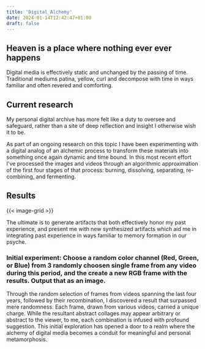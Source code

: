 ```yaml
---
title: 'Digital Alchemy'
date: 2024-01-14T12:42:47+01:00
draft: false
---
```


## Heaven is a place where nothing ever ever happens

Digital media is effectively static and unchanged by the passing of time. Traditional mediums patina, yellow, curl and decompose with time in ways familiar and often revered and comforting. 

## Current research

My personal digital archive has more felt like a duty to oversee and safeguard, rather than a site of deep reflection and insight I otherwise wish it to be. 

As part of an ongoing research on this topic I have been experimenting with a digital analog of an alchemic process to transform these materials into something once again dynamic and time bound. In this most recent effort I've processed the images and videos through an algorithmic approximation of the first four stages of that process: burning, dissolving, separating, re-combining, and fermenting.

## Results

<!-- https://www.kiroule.com/article/add-image-lightbox-to-hugo-theme/ -->
{{< image-grid >}}

The ultimate is to generate artifacts that both effectively honor my past experience, and present me with new synthesized artifacts which aid me in integrating past experience in ways familiar to memory formation in our psyche.

### Initial experiment: Choose a random color channel (Red, Green, or Blue) from 3  randomly choosen single frame from any video during this period, and the create a new RGB frame with the results. Output that as an image.

Through the random selection of frames from videos spanning the last four years, followed by their recombination, I discovered a result that surpassed mere randomness. Each frame, drawn from various videos, carried a unique charge. While the resultant abstract collages may appear arbitrary or abstract to the viewer, to me, each combination is infused with profound suggestion. This initial exploration has opened a door to a realm where the alchemy of digital media becomes a conduit for meaningful and personal metamorphosis.
